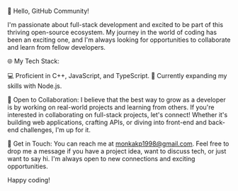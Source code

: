 👋 Hello, GitHub Community!

I'm passionate about full-stack development and excited to be part of this thriving open-source ecosystem.
My journey in the world of coding has been an exciting one, and I'm always looking for opportunities to collaborate and learn from fellow developers.

🌐 My Tech Stack:

💻 Proficient in C++, JavaScript, and TypeScript.
🚀 Currently expanding my skills with Node.js.

🤝 Open to Collaboration:
I believe that the best way to grow as a developer is by working on real-world projects and learning from others.
If you're interested in collaborating on full-stack projects, let's connect! Whether it's building web applications, crafting APIs, or diving into front-end and back-end challenges, I'm up for it.

📧 Get in Touch:
You can reach me at monkakp1998@gmail.com. Feel free to drop me a message if you have a project idea, want to discuss tech, or just want to say hi.
I'm always open to new connections and exciting opportunities.

Happy coding!
